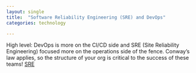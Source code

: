 ```yaml
---
layout: single
title:  "Software Reliability Engineering (SRE) and DevOps"
categories: technology

---
```

High level: DevOps is more on the CI/CD side and SRE (Site Reliability Engineering) focused more on the operations side of the fence. Conway’s law applies, so the structure of your org is critical to the success of these teams!
[SRE](https://harness.io/blog/sre-vs-devops)